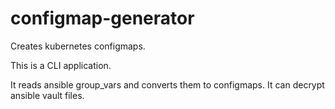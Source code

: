 # configmap-generator
Creates kubernetes configmaps.

This is a CLI application.

It reads ansible group_vars and converts them to configmaps. It can decrypt ansible vault files.

